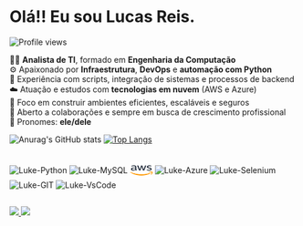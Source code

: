# Olá!! Eu sou Lucas Reis.


<p align="left"> <img src="https://komarev.com/ghpvc/?username=LukeReis&color=blue" alt="Profile views" /> </p>

🧑‍💻 **Analista de TI**, formado em **Engenharia da Computação**  
⚙️ Apaixonado por **Infraestrutura**, **DevOps** e **automação com Python**  
🐍 Experiência com scripts, integração de sistemas e processos de backend  
☁️ Atuação e estudos com **tecnologias em nuvem** (AWS e Azure)  
🔄 Foco em construir ambientes eficientes, escaláveis e seguros  
🤝 Aberto a colaborações e sempre em busca de crescimento profissional  
🧔 Pronomes: **ele/dele**

![Anurag's GitHub stats](https://github-readme-stats-sigma-five.vercel.app/api?username=LukeReis&show_icons=true&hide=issues&count_private=true&theme=tokyonight)
[![Top Langs](https://github-readme-stats-sigma-five.vercel.app/api/top-langs/?username=LukeReis&theme=tokyonight)](https://github.com/anuraghazra/github-readme-stats)


<div style="display: inline_block"><br>
  <img align="center" alt="Luke-Python" height="30" width="40" src="https://cdn.jsdelivr.net/gh/devicons/devicon/icons/python/python-original.svg" />
  <img align="center" alt="Luke-MySQL" height="80" width="90" src="https://cdn.jsdelivr.net/gh/devicons/devicon/icons/mysql/mysql-original-wordmark.svg" />
  <img align="center" alt="Luke-AWS" height="30" width="40" src="https://raw.githubusercontent.com/devicons/devicon/master/icons/amazonwebservices/amazonwebservices-original-wordmark.svg" />
  <img align="center" alt="Luke-Azure" height="30" width="40" src="https://cdn.jsdelivr.net/gh/devicons/devicon/icons/azure/azure-original.svg" />
  <img align="center" alt="Luke-Selenium" height="30" width="40" src="https://cdn.jsdelivr.net/gh/devicons/devicon/icons/selenium/selenium-original.svg" />
  <img align="center" alt="Luke-GIT" height="30" width="40" src="https://cdn.jsdelivr.net/gh/devicons/devicon/icons/git/git-original.svg" />
  <img align="center" alt="Luke-VsCode" height="30" width="40" src="https://cdn.jsdelivr.net/gh/devicons/devicon/icons/vscode/vscode-original.svg" />
</div>


##

<div>
  <a href = "mailto:lucasbackpy.dev@gmail.com"><img src="https://img.shields.io/badge/Gmail-D14836?style=for-the-badge&logo=gmail&logoColor=white" target="_blank">
 </a>
 <a href = "https://www.linkedin.com/in/lucasgreis" target="_blank"><img src="https://img.shields.io/badge/LinkedIn-0077B5?style=for-the-badge&logo=linkedin&logoColor=white" target="_blank">
 </a>
</div>
          

